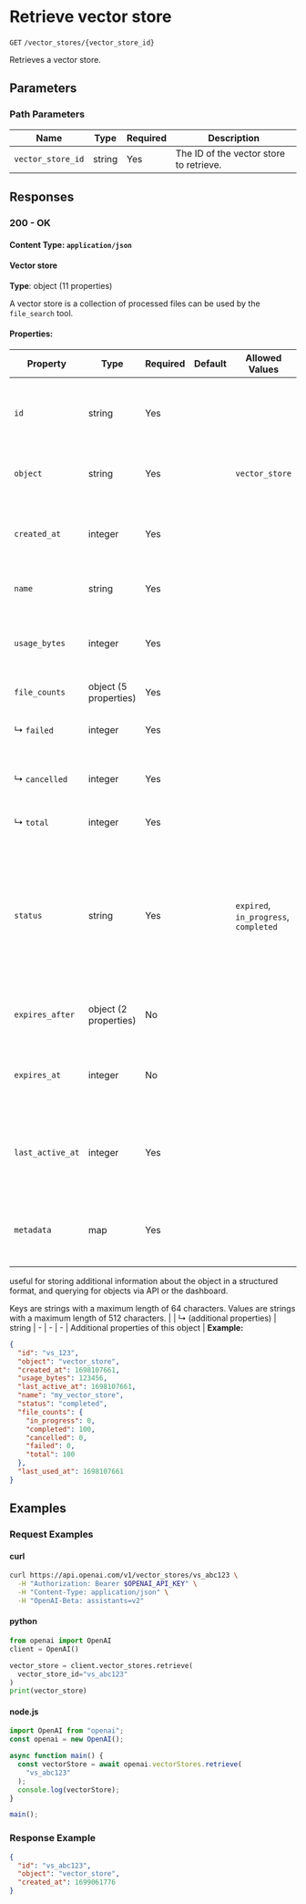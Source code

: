 # Retrieve vector store

`GET` `/vector_stores/{vector_store_id}`

Retrieves a vector store.

## Parameters

### Path Parameters

| Name | Type | Required | Description |
| ---- | ---- | -------- | ----------- |
| `vector_store_id` | string | Yes | The ID of the vector store to retrieve. |

## Responses

### 200 - OK

#### Content Type: `application/json`

#### Vector store

**Type**: object (11 properties)

A vector store is a collection of processed files can be used by the `file_search` tool.

#### Properties:

| Property | Type | Required | Default | Allowed Values | Description |
| -------- | ---- | -------- | ------- | -------------- | ----------- |
| `id` | string | Yes |  |  | The identifier, which can be referenced in API endpoints. |
| `object` | string | Yes |  | `vector_store` | The object type, which is always `vector_store`. |
| `created_at` | integer | Yes |  |  | The Unix timestamp (in seconds) for when the vector store was created. |
| `name` | string | Yes |  |  | The name of the vector store. |
| `usage_bytes` | integer | Yes |  |  | The total number of bytes used by the files in the vector store. |
| `file_counts` | object (5 properties) | Yes |  |  |  |
|   ↳ `failed` | integer | Yes |  |  | The number of files that have failed to process. |
|   ↳ `cancelled` | integer | Yes |  |  | The number of files that were cancelled. |
|   ↳ `total` | integer | Yes |  |  | The total number of files. |
| `status` | string | Yes |  | `expired`, `in_progress`, `completed` | The status of the vector store, which can be either `expired`, `in_progress`, or `completed`. A status of `completed` indicates that the vector store is ready for use. |
| `expires_after` | object (2 properties) | No |  |  | The expiration policy for a vector store. |
| `expires_at` | integer | No |  |  | The Unix timestamp (in seconds) for when the vector store will expire. |
| `last_active_at` | integer | Yes |  |  | The Unix timestamp (in seconds) for when the vector store was last active. |
| `metadata` | map | Yes |  |  | Set of 16 key-value pairs that can be attached to an object. This can be
useful for storing additional information about the object in a structured
format, and querying for objects via API or the dashboard. 

Keys are strings with a maximum length of 64 characters. Values are strings
with a maximum length of 512 characters.
 |
|   ↳ (additional properties) | string | - | - | - | Additional properties of this object |
**Example:**

```json
{
  "id": "vs_123",
  "object": "vector_store",
  "created_at": 1698107661,
  "usage_bytes": 123456,
  "last_active_at": 1698107661,
  "name": "my_vector_store",
  "status": "completed",
  "file_counts": {
    "in_progress": 0,
    "completed": 100,
    "cancelled": 0,
    "failed": 0,
    "total": 100
  },
  "last_used_at": 1698107661
}

```

## Examples

### Request Examples

#### curl
```bash
curl https://api.openai.com/v1/vector_stores/vs_abc123 \
  -H "Authorization: Bearer $OPENAI_API_KEY" \
  -H "Content-Type: application/json" \
  -H "OpenAI-Beta: assistants=v2"

```

#### python
```python
from openai import OpenAI
client = OpenAI()

vector_store = client.vector_stores.retrieve(
  vector_store_id="vs_abc123"
)
print(vector_store)

```

#### node.js
```javascript
import OpenAI from "openai";
const openai = new OpenAI();

async function main() {
  const vectorStore = await openai.vectorStores.retrieve(
    "vs_abc123"
  );
  console.log(vectorStore);
}

main();

```

### Response Example

```json
{
  "id": "vs_abc123",
  "object": "vector_store",
  "created_at": 1699061776
}

```

